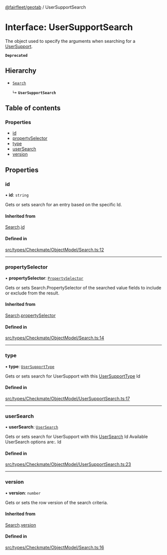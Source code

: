 [@fairfleet/geotab](../README.md) / UserSupportSearch

# Interface: UserSupportSearch

The object used to specify the
 arguments when searching for a [UserSupport](UserSupport.md).

**`Deprecated`**

## Hierarchy

- [`Search`](Search.md)

  ↳ **`UserSupportSearch`**

## Table of contents

### Properties

- [id](UserSupportSearch.md#id)
- [propertySelector](UserSupportSearch.md#propertyselector)
- [type](UserSupportSearch.md#type)
- [userSearch](UserSupportSearch.md#usersearch)
- [version](UserSupportSearch.md#version)

## Properties

### id

• **id**: `string`

Gets or sets search for an entry based on the specific Id.

#### Inherited from

[Search](Search.md).[id](Search.md#id)

#### Defined in

[src/types/Checkmate/ObjectModel/Search.ts:12](https://github.com/fairfleet/geotab/blob/d57d931/src/types/Checkmate/ObjectModel/Search.ts#L12)

___

### propertySelector

• **propertySelector**: [`PropertySelector`](PropertySelector.md)

Gets or sets Search.PropertySelector of the searched value fields to include or exclude from the result.

#### Inherited from

[Search](Search.md).[propertySelector](Search.md#propertyselector)

#### Defined in

[src/types/Checkmate/ObjectModel/Search.ts:14](https://github.com/fairfleet/geotab/blob/d57d931/src/types/Checkmate/ObjectModel/Search.ts#L14)

___

### type

• **type**: [`UserSupportType`](../README.md#usersupporttype)

Gets or sets search for UserSupport with this [UserSupportType](../README.md#usersupporttype) Id

#### Defined in

[src/types/Checkmate/ObjectModel/UserSupportSearch.ts:17](https://github.com/fairfleet/geotab/blob/d57d931/src/types/Checkmate/ObjectModel/UserSupportSearch.ts#L17)

___

### userSearch

• **userSearch**: [`UserSearch`](UserSearch.md)

Gets or sets search for UserSupport with this [UserSearch](UserSearch.md) Id
 Available UserSearch options are:.
 <list><item><description>Id</description></item></list>

#### Defined in

[src/types/Checkmate/ObjectModel/UserSupportSearch.ts:23](https://github.com/fairfleet/geotab/blob/d57d931/src/types/Checkmate/ObjectModel/UserSupportSearch.ts#L23)

___

### version

• **version**: `number`

Gets or sets the row version of the search criteria.

#### Inherited from

[Search](Search.md).[version](Search.md#version)

#### Defined in

[src/types/Checkmate/ObjectModel/Search.ts:16](https://github.com/fairfleet/geotab/blob/d57d931/src/types/Checkmate/ObjectModel/Search.ts#L16)
